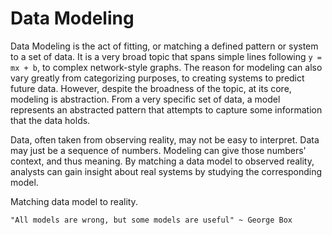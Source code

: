 # Data Modeling


Data Modeling is the act of fitting, or matching a defined pattern or system to a set of data. It is a very broad topic 
that spans simple lines following `y = mx + b`, to complex network-style graphs. The reason for modeling can also vary
greatly from categorizing purposes, to creating systems to predict future data. However, despite the broadness of 
the topic, at its core, modeling is abstraction. From a very specific set of data, a model represents an
abstracted pattern that attempts to capture some information that the data holds.

Data, often taken from observing reality, may not be easy to interpret. Data may just be a sequence of numbers.
Modeling can give those numbers' context, and thus meaning. By matching a data model to observed reality, 
analysts can gain insight about real systems by studying the corresponding model. 


Matching data model to reality.

`"All models are wrong, but some models are useful" ~ George Box`
